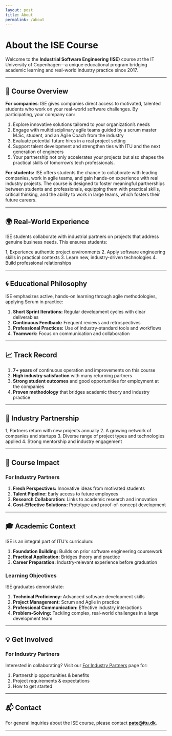 ```yaml
---
layout: post
title: About
permalink: /about
---
```


# About the ISE Course

Welcome to the **Industrial Software Engineering (ISE)** course at the IT University of Copenhagen—a unique educational program bridging academic learning and real-world industry practice since 2017.

---

## 🚀 Course Overview

**For companies**: ISE gives companies direct access to motivated, talented students who work on your real-world software challenges. By participating, your company can: 
1. Explore innovative solutions tailored to your organization’s needs
2. Engage with multidisciplinary agile teams guided by a scrum master M.Sc, student, and an Agile Coach from the industry
3. Evaluate potential future hires in a real project setting
4. Support talent development and strengthen ties with ITU and the next generation of engineers
5. Your partnership not only accelerates your projects but also shapes the practical skills of tomorrow’s tech professionals.

**For students:** ISE offers students the chance to collaborate with leading companies, work in agile teams, and gain hands-on experience with real industry projects. The course is designed to foster meaningful partnerships between students and professionals, equipping them with practical skills, critical thinking, and the ability to work in large teams, which fosters their future careers.

---


## 🌍 Real-World Experience

ISE students collaborate with industrial partners on projects that address genuine business needs. This ensures students:

1, Experience authentic project environments
2. Apply software engineering skills in practical contexts
3. Learn new, industry-driven technologies
4. Build professional relationships

---

## 🌀 Educational Philosophy

ISE emphasizes active, hands-on learning through agile methodologies, applying Scrum in practice:

1. **Short Sprint Iterations:** Regular development cycles with clear deliverables
2. **Continuous Feedback:** Frequent reviews and retrospectives
3. **Professional Practices:** Use of industry-standard tools and workflows
4. **Teamwork:** Focus on communication and collaboration

---

## 📈 Track Record

1. **7+ years** of continuous operation and improvements on this course
2. **High industry satisfaction** with many returning partners
3. **Strong student outcomes** and good opportunities for employment at the companies
4. **Proven methodology** that bridges academic theory and industry practice

---

## 🤝 Industry Partnership

1, Partners return with new projects annually
2. A growing network of companies and startups
3. Diverse range of project types and technologies applied
4. Strong mentorship and industry engagement

---

## 🎯 Course Impact

### For Industry Partners

1. **Fresh Perspectives:** Innovative ideas from motivated students
2. **Talent Pipeline:** Early access to future employees
3. **Research Collaboration:** Links to academic research and innovation
4. **Cost-Effective Solutions:** Prototype and proof-of-concept development

---

## 🎓 Academic Context

ISE is an integral part of ITU's curriculum:

1. **Foundation Building:** Builds on prior software engineering coursework
2. **Practical Application:** Bridges theory and practice
3. **Career Preparation:** Industry-relevant experience before graduation

### Learning Objectives

ISE graduates demonstrate:

1. **Technical Proficiency:** Advanced software development skills
2. **Project Management:** Scrum and Agile in practice
3. **Professional Communication:** Effective industry interactions
4. **Problem-Solving:** Tackling complex, real-world challenges in a large development team

---

## 💡 Get Involved

### For Industry Partners

Interested in collaborating? Visit our [For Industry Partners](/industry) page for:

1. Partnership opportunities & benefits
2. Project requirements & expectations
3. How to get started

---

## 📬 Contact

For general inquiries about the ISE course, please contact **pate@itu.dk**. 

--- 
